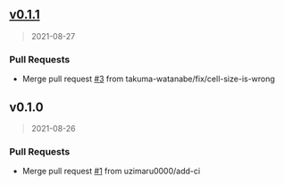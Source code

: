 
<a name="v0.1.1"></a>
## [v0.1.1](https://github.com/uzimaru0000/tv/compare/v0.1.0...v0.1.1)

> 2021-08-27

### Pull Requests

* Merge pull request [#3](https://github.com/uzimaru0000/tv/issues/3) from takuma-watanabe/fix/cell-size-is-wrong


<a name="v0.1.0"></a>
## v0.1.0

> 2021-08-26

### Pull Requests

* Merge pull request [#1](https://github.com/uzimaru0000/tv/issues/1) from uzimaru0000/add-ci

